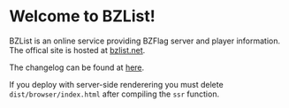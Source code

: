 # Welcome to BZList!

BZList is an online service providing BZFlag server and player information. The offical site is hosted at [bzlist.net](https://bzlist.net).

The changelog can be found at [here](CHANGELOG.md).

If you deploy with server-side renderering you must delete `dist/browser/index.html` after compiling the `ssr` function.